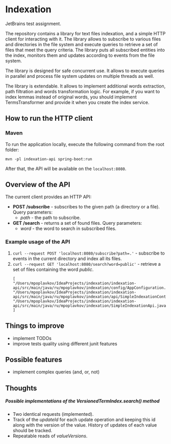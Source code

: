 # Indexation
JetBrains test assignment.

The repository contains a library for text files indexation, and a simple HTTP client for interacting with it. 
The library allows to subscribe to various files and directories in the file system and execute queries to retrieve a set of files that meet the query criteria. 
The library puts all subscribed entities into the index, monitors them and updates according to events from the file system.

The library is designed for safe concurrent use. 
It allows to execute queries in parallel and process file system updates on multiple threads as well.

The library is extendable. 
It allows to implement additional words extraction, path filtration and words transformation logic.
For example, if you want to index lemmas instead of original words, you should implement TermsTransformer and provide it when you create the index service. 

## How to run the HTTP client
### Maven
To run the application locally, execute the following command from the root folder:
```
mvn -pl indexation-api spring-boot:run
```
After that, the API will be available on the ```localhost:8080```.

## Overview of the API
The current client provides an HTTP API:

- **POST /subscribe** - subscribes to the given path (a directory or a file). Query parameters:
  - *path* - the path to subscribe.
- **GET /search** - returns a set of found files. Query parameters:
  - *word* - the word to search in subscribed files.
  
### Example usage of the API

1. ```curl --request POST 'localhost:8080/subscribe?path=.'``` - subscribe to events in the current directory and index all its files.
2. ```curl --request GET 'localhost:8080/search?word=public'``` - retrieve a set of files containing the word *public*.
    ```
    [
   "/Users/mpoplavkov/IdeaProjects/indexation/indexation-api/src/main/java/ru/mpoplavkov/indexation/config/AppConfiguration.java",
   "/Users/mpoplavkov/IdeaProjects/indexation/indexation-api/src/main/java/ru/mpoplavkov/indexation/api/SimpleIndexationController.java",
   "/Users/mpoplavkov/IdeaProjects/indexation/indexation-api/src/main/java/ru/mpoplavkov/indexation/SimpleIndexationApi.java"
   ]
    ```

## Things to improve

- implement TODOs
- improve tests quality using different junit features

## Possible features

- implement complex queries (and, or, not)

## Thoughts

##### Possible implementations of the VersionedTermIndex.search() method

- Two identical requests (implemented).
- Track of the *updateId* for each update operation and keeping this id along with the version of the value. History of updates of each value should be tracked.
- Repeatable reads of *valueVersions*.
